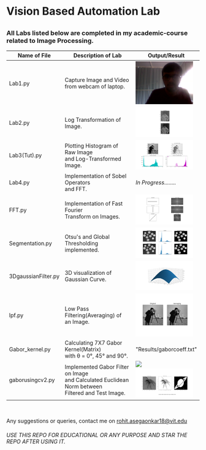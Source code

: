 # Vision Based Automation Lab
## 
### All Labs listed below are completed in my academic-course related to **Image Processing**.

| Name of File  | Description of Lab | Output/Result     |
|--------|----------|--------|
| Lab1.py| Capture Image and Video <br /> from webcam of laptop.|<img src = "Results/CameraImage.png" width="150"/>|
|Lab2.py | Log Transformation of Image.|<img src = "Results/Log_transformation.png" width = "150"/>|
|Lab3(Tut).py| Plotting Histogram of Raw Image<br/> and Log-Transformed Image.|<img src = "Results/Figure_1.png" width="150"/>|
|Lab4.py| Implementation of Sobel Operators <br/>and FFT.| *In Progress*........|
|FFT.py| Implementation of Fast Fourier <br/>Transform on Images.|<img src = "Results/Fourier_Transform.png" width = "150">|
|Segmentation.py| Otsu's and Global Thresholding<br> implemented.|<img src = "Results/OtsuThresh.png" width = "150">|
|3DgaussianFilter.py| 3D visualization of Gaussian Curve.|<img src = "Results/3dgaussian.png" width = "150">|
|lpf.py| Low Pass Filtering(Averaging) of<br> an Image.| <img src = "Results/lpf.png" width = "150">|
|Gabor_kernel.py | Calculating 7X7 Gabor Kernel(Matrix)<br> with θ = 0°, 45° and 90°.|"Results/gaborcoeff.txt"|
|gaborusingcv2.py| Implemented Gabor Filter on Image<br> and Calculated Euclidean Norm between<br> Filtered and Test Image.|<img src = "Results/gabor_classify2.png" width= "150"> <br><img src = "Results/gabor_classify.png" width = "150">|

<br>



Any suggestions or queries, contact me on rohit.asegaonkar18@vit.edu
###### USE THIS REPO FOR EDUCATIONAL OR ANY PURPOSE AND STAR THE REPO AFTER USING IT.